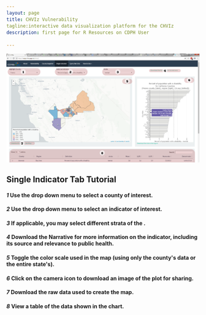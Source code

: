 ```yaml
---
layout: page
title: CHVIz Vulnerability
tagline:interactive data visualization platform for the CHVIz
description: first page for R Resources on CDPH User

---
```


![](https://raw.githubusercontent.com/vargovargo/CHVIr/master/CHVIz/images/indicator.png)


## Single Indicator Tab Tutorial

#### _1_ Use the drop down menu to select a county of interest.

#### _2_ Use the drop down menu to select an indicator of interest.

#### _3_ If applicable, you may select different strata of the . 

#### _4_ Download the Narrative for more information on the indicator, including its source and relevance to public health.

#### _5_ Toggle the color scale used in the map (using only the county's data or the entire state's).

#### _6_ Click on the camera icon to download an image of the plot for sharing. 

#### _7_ Download the raw data used to create the map. 

#### _8_ View a table of the data shown in the chart.
